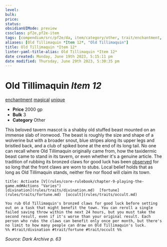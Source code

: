 ```yaml
---
level:
bulk:
price:
status:
obsidianUIMode: preview
cssclass: pf2e,pf2e-item
tags: [compendium/src/pf2e/da, item/category/other, trait/enchantment, trait/magical, trait/unique]
aliases: [Old Tillimaquin *Item 12*, "Old Tillimaquin"]
title: Old Tillimaquin *Item 12*
linter-yaml-title-alias: Old Tillimaquin *Item 12*
date created: Monday, June 19th 2023, 5:15:11 pm
date modified: Thursday, June 29th 2023, 5:30:35 pm
---
```


# Old Tillimaquin *Item 12*

[enchantment](rules/traits/enchantment.md) [magical](rules/traits/magical.md) [unique](rules/traits/unique.md)  

- **Price** 2000 gp
- **Bulk** 3
- **Category** Other

This beloved tavern mascot is a shabby old stuffed beast mounted on an immense slab of ironwood. The beast is roughly the size and shape of a wolverine but with a broader snout, blue stripes along its upper legs and bristled back, and a club of spiked bone at the end of its long tail. No one can recall where Old Tillimaquin originally came from, how the taxidermic beast came to stand in its tavern, or even whether it's a genuine article. The tradition of rubbing its bronzed claws for good luck has been [observed](rules/conditions.md#Observed) for so long that the front claws are worn to stubs. Local belief holds that as long as Old Tillimaquin stands, neither fire nor flood will claim its town.

```ad-embed-ability
title: Activate [V](rules/core-rulebook/chapter-9-playing-the-game.md#Actions "Varies")
[divination](rules/traits/divination.md)  [fortune](rules/traits/fortune.md)  [occult](rules/traits/occult.md)  

You rub Old Tillimaquin's bronzed claws for good luck before setting out on a task that might benefit the town. You can reroll a single failed saving throw within the next 24 hours, but you must take the second result, even if it's worse than your original result. Each person who rubs the claws can benefit only once per month, but there's no limit to how many people can draw on Old Tillimaquin's luck.  
%% #trait/divination #trait/fortune #trait/occult %%
```

*Source: Dark Archive p. 63*
